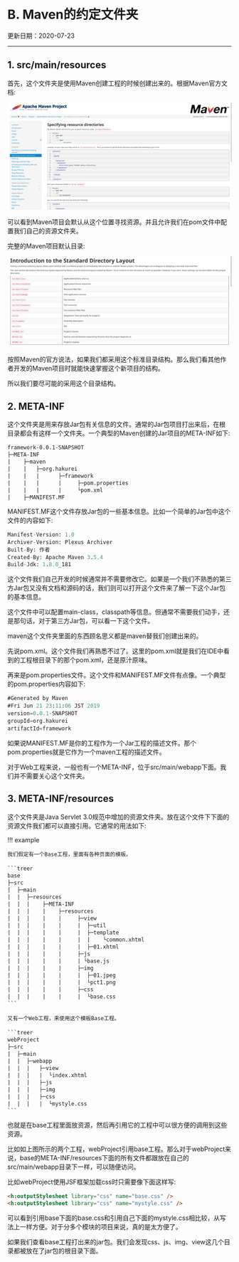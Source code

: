 # B. Maven的约定文件夹

更新日期：2020-07-23

------------------------------------- 

## 1. src/main/resources

首先，这个文件夹是使用Maven创建工程的时候创建出来的。根据Maven官方文档:

![](S003/2022-12-04-11-39-00.png)

可以看到Maven项目会默认从这个位置寻找资源。并且允许我们在pom文件中配置我们自己的资源文件夹。

完整的Maven项目默认目录:

![](S003/2022-12-04-11-40-22.png)

按照Maven的官方说法，如果我们都采用这个标准目录结构。那么我们看其他作者开发的Maven项目时就能快速掌握这个新项目的结构。

所以我们要尽可能的采用这个目录结构。

## 2. META-INF

这个文件夹是用来存放Jar包有关信息的文件。通常的Jar包项目打出来后，在根目录都会有这样一个文件夹。一个典型的Maven创建的Jar项目的META-INF如下:

```treer
framework-0.0.1-SNAPSHOT
├─META-INF
|    ├─maven
|    |   ├─org.hakurei
|    |   |      ├─framework
|    |   |      |     ├─pom.properties
|    |   |      |     └pom.xml
|    ├─MANIFEST.MF
```

MANIFEST.MF这个文件存放Jar包的一些基本信息。比如一个简单的Jar包中这个文件的内容如下:

```mf
Manifest-Version: 1.0
Archiver-Version: Plexus Archiver
Built-By: 作者
Created-By: Apache Maven 3.5.4
Build-Jdk: 1.8.0_181
```

这个文件我们自己开发的时候通常并不需要修改它。如果是一个我们不熟悉的第三方Jar包又没有文档和源码的话，我们则可以打开这个文件来了解一下这个Jar包的基本信息。

这个文件中可以配置main-class，classpath等信息。但通常不需要我们动手，还是那句话，对于第三方Jar包，可以看一下这个文件。

maven这个文件夹里面的东西顾名思义都是maven替我们创建出来的。

先说pom.xml。这个文件我们再熟悉不过了。这里的pom.xml就是我们在IDE中看到的工程根目录下的那个pom.xml，还是原汁原味。

再来是pom.properties文件。这个文件和MANIFEST.MF文件有点像。一个典型的pom.properties内容如下:

```mf
#Generated by Maven
#Fri Jun 21 23:11:06 JST 2019
version=0.0.1-SNAPSHOT
groupId=org.hakurei
artifactId=framework
```

如果说MANIFEST.MF是你的工程作为一个Jar工程的描述文件。那个pom.properties就是它作为一个maven工程的描述文件。

对于Web工程来说，一般也有一个META-INF，位于src/main/webapp下面。我们并不需要关心这个文件夹。

## 3. META-INF/resources

这个文件夹是Java Servlet 3.0规范中增加的资源文件夹。放在这个文件下下面的资源文件我们都可以直接引用。它通常的用法如下:

!!! example

    我们假定有一个Base工程，里面有各种页面的模板。

    ```treer
    base
    ├─src
    |  ├─main
    |  |  ├─resources
    |  |  |    ├─META-INF
    |  |  |    |    ├─resources
    |  |  |    |    |     ├─view
    |  |  |    |    |     |  ├─util
    |  |  |    |    |     |  ├─template
    |  |  |    |    |     |  |    └common.xhtml
    |  |  |    |    |     |  ├─01.xhtml
    |  |  |    |    |     ├─js
    |  |  |    |    |     | └base.js
    |  |  |    |    |     ├─img
    |  |  |    |    |     |  ├─01.jpeg
    |  |  |    |    |     |  └pct1.png
    |  |  |    |    |     ├─css
    |  |  |    |    |     |  └base.css
    ```

    又有一个Web工程，来使用这个模板Base工程。

    ```treer
    webProject
    ├─src
    |  ├─main
    |  |  ├─webapp
    |  |  |   ├─view
    |  |  |   |  └index.xhtml
    |  |  |   ├─js
    |  |  |   ├─img
    |  |  |   ├─css
    |  |  |   |  └mystyle.css
    ```

也就是在base工程里面放资源，然后再引用它的工程中可以很方便的调用到这些资源。

比如如上图所示的两个工程，webProject引用base工程。那么对于webProject来说，base的META-INF/resources下面的所有文件都跟放在自己的src/main/webapp目录下一样，可以随便访问。

比如webProject使用JSF框架加载css时只需要像下面这样写:

```html
<h:outputStylesheet library="css" name="base.css" />
<h:outputStylesheet library="css" name="mystyle.css" />
```

可以看到引用base下面的base.css和引用自己下面的mystyle.css相比较，从写法上一样方便。对于分多个模块的项目来说，真的是太方便了。

如果我们查看base工程打出来的jar包。我们会发现css、js、img、view这几个目录都被放在了jar包的根目录下面。
